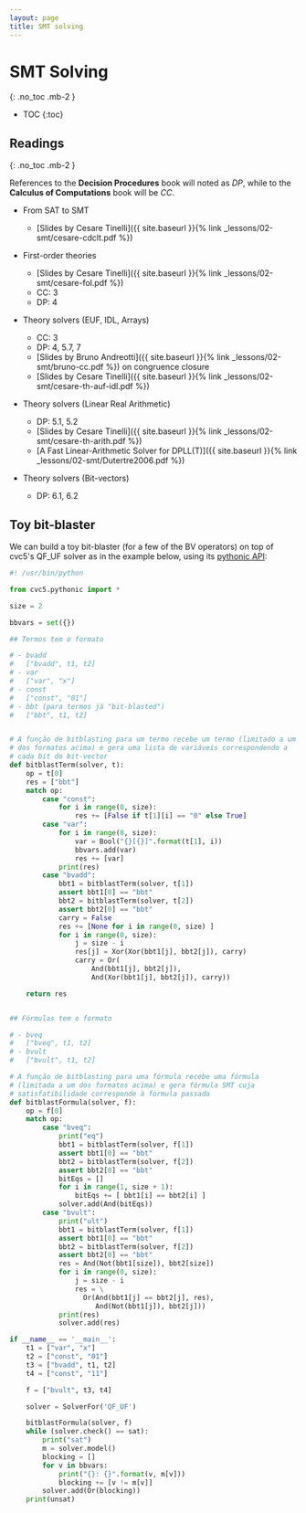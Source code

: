 ```yaml
---
layout: page
title: SMT solving
---
```


# SMT Solving
{: .no_toc .mb-2 }

- TOC
{:toc}

## Readings
{: .no_toc .mb-2 }

References to the **Decision Procedures** book will noted as *DP*, while to the **Calculus of Computations** book will be *CC*.

- From SAT to SMT
  - [Slides by Cesare Tinelli]({{ site.baseurl }}{% link _lessons/02-smt/cesare-cdclt.pdf %})

- First-order theories
  - [Slides by Cesare Tinelli]({{ site.baseurl }}{% link _lessons/02-smt/cesare-fol.pdf %})
  - CC: 3
  - DP: 4

- Theory solvers (EUF, IDL, Arrays)
  - CC: 3
  - DP: 4, 5.7, 7
  - [Slides by Bruno Andreotti]({{ site.baseurl }}{% link _lessons/02-smt/bruno-cc.pdf %}) on congruence closure
  - [Slides by Cesare Tinelli]({{ site.baseurl }}{% link _lessons/02-smt/cesare-th-auf-idl.pdf %})

- Theory solvers (Linear Real Arithmetic)
  - DP: 5.1, 5.2
  - [Slides by Cesare Tinelli]({{ site.baseurl }}{% link _lessons/02-smt/cesare-th-arith.pdf %})
  - [A Fast Linear-Arithmetic Solver for DPLL(T)]({{ site.baseurl }}{% link _lessons/02-smt/Dutertre2006.pdf %})

- Theory solvers (Bit-vectors)
  - DP: 6.1, 6.2

## Toy bit-blaster

We can build a toy bit-blaster (for a few of the BV operators) on top of cvc5's QF_UF solver as in the example below, using its [pythonic API](https://cvc5.github.io/docs/cvc5-1.2.0/api/python/pythonic/pythonic.html):

```python
#! /usr/bin/python

from cvc5.pythonic import *

size = 2

bbvars = set({})

## Termos tem o formato

# - bvadd
#   ["bvadd", t1, t2]
# - var
#   ["var", "x"]
# - const
#   ["const", "01"]
# - bbt (para termos já "bit-blasted")
#   ["bbt", t1, t2]


# A função de bitblasting para um termo recebe um termo (limitado a um
# dos formatos acima) e gera uma lista de variáveis correspondendo a
# cada bit do bit-vector
def bitblastTerm(solver, t):
    op = t[0]
    res = ["bbt"]
    match op:
        case "const":
            for i in range(0, size):
                res += [False if t[1][i] == "0" else True]
        case "var":
            for i in range(0, size):
                var = Bool("{}[{}]".format(t[1], i))
                bbvars.add(var)
                res += [var]
            print(res)
        case "bvadd":
            bbt1 = bitblastTerm(solver, t[1])
            assert bbt1[0] == "bbt"
            bbt2 = bitblastTerm(solver, t[2])
            assert bbt2[0] == "bbt"
            carry = False
            res += [None for i in range(0, size) ]
            for i in range(0, size):
                j = size - i
                res[j] = Xor(Xor(bbt1[j], bbt2[j]), carry)
                carry = Or(
                    And(bbt1[j], bbt2[j]),
                    And(Xor(bbt1[j], bbt2[j]), carry))

    return res


## Fórmulas tem o formato

# - bveq
#   ["bveq", t1, t2]
# - bvult
#   ["bvult", t1, t2]

# A função de bitblasting para uma fórmula recebe uma fórmula
# (limitada a um dos formatos acima) e gera fórmula SMT cuja
# satisfatibilidade corresponde à formula passada
def bitblastFormula(solver, f):
    op = f[0]
    match op:
        case "bveq":
            print("eq")
            bbt1 = bitblastTerm(solver, f[1])
            assert bbt1[0] == "bbt"
            bbt2 = bitblastTerm(solver, f[2])
            assert bbt2[0] == "bbt"
            bitEqs = []
            for i in range(1, size + 1):
                bitEqs += [ bbt1[i] == bbt2[i] ]
            solver.add(And(bitEqs))
        case "bvult":
            print("ult")
            bbt1 = bitblastTerm(solver, f[1])
            assert bbt1[0] == "bbt"
            bbt2 = bitblastTerm(solver, f[2])
            assert bbt2[0] == "bbt"
            res = And(Not(bbt1[size]), bbt2[size])
            for i in range(0, size):
                j = size - i
                res = \
                  Or(And(bbt1[j] == bbt2[j], res),
                     And(Not(bbt1[j]), bbt2[j]))
            print(res)
            solver.add(res)

if __name__ == '__main__':
    t1 = ["var", "x"]
    t2 = ["const", "01"]
    t3 = ["bvadd", t1, t2]
    t4 = ["const", "11"]

    f = ["bvult", t3, t4]

    solver = SolverFor('QF_UF')

    bitblastFormula(solver, f)
    while (solver.check() == sat):
        print("sat")
        m = solver.model()
        blocking = []
        for v in bbvars:
            print("{}: {}".format(v, m[v]))
            blocking += [v != m[v]]
        solver.add(Or(blocking))
    print(unsat)
```
